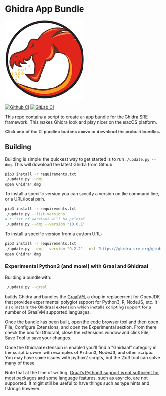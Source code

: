 # Ghidra App Bundle

[![Ghidra](/doc/Ghidra.png)](https://ghidra-sre.org)

[![Github CI](https://github.com/TorgoTorgo/Ghidra-App-Bundle/workflows/CI/badge.svg?branch=master)](https://github.com/TorgoTorgo/Ghidra-App-Bundle/actions?query=workflow%3ACI+branch%3Amaster)
[![GitLab CI](https://gitlab.com/Torgo/ghidra-app-bundle/badges/master/pipeline.svg)](https://gitlab.com/Torgo/ghidra-app-bundle/-/commits/master)

This repo contains a script to create an app bundle for the
Ghidra SRE framework. This makes Ghidra look and play nicer
on the macOS platform.

Click one of the CI pipeline buttons above to download the prebuilt bundles.

## Building

Building is simple, the quickest way to get started is to run `./update.py --dmg`. This will download the latest Ghidra from Github.

```bash
pip3 install -r requirements.txt
./update.py --dmg
open Ghidra*.dmg
```

To install a specific version you can specify a version on the command line, or a URL/local path.

```bash
pip3 install -r requirements.txt
./update.py --list-versions
# A list of versions will be printed
./update.py --dmg --version "10.0.1"
```

To install a specific version from a custom URL:

```bash
pip3 install -r requirements.txt
./update.py --dmg --version "9.2.2" --url "https://ghidra-sre.org/ghidra_9.2.2_PUBLIC_20201229.zip"
open Ghidra*.dmg
```

### Experimental Python3 (and more!) with Graal and Ghidraal

Building a bundle with:

```sh
./update.py --graal
```

builds Ghidra and bundles the [GraalVM](https://www.graalvm.org), a
drop in replacement for OpenJDK that provides experimental polyglot support for
Python3, R, NodeJS, etc. It also installs the [Ghidraal extension](https://github.com/jpleasu/ghidraal)
which installs scripting support for a number of GraalVM supported languages.

Once the bundle has been built, open the code browser tool and then open File, Configure Extensions,
and open the Experimental section. From there check the box for Ghidraal, close the extensions window
and click File, Save Tool to save your changes.

Once the Ghidraal extension is enabled you'll find a "Ghidraal" category in the script browser with
examples of Python3, NodeJS, and other scripts. You may have some issues with python2 scripts, but the
2to3 tool can solve many of these.

Note that at the time of writing, [Graal's Python3 support is not sufficient for most packages](https://github.com/oracle/graalpython/issues/228) and some language features, such as asyncio, are not supported. It might still be useful to have things such as type hints and fstrings however.